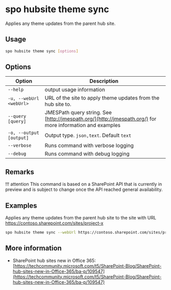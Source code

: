 # spo hubsite theme sync

Applies any theme updates from the parent hub site.

## Usage

```sh
spo hubsite theme sync [options]
```

## Options

Option|Description
------|-----------
`--help`|output usage information
`-u, --webUrl <webUrl>`|URL of the site to apply theme updates from the hub site to.
`--query [query]`|JMESPath query string. See [http://jmespath.org/](http://jmespath.org/) for more information and examples
`-o, --output [output]`|Output type. `json,text`. Default `text`
`--verbose`|Runs command with verbose logging
`--debug`|Runs command with debug logging

## Remarks

!!! attention
    This command is based on a SharePoint API that is currently in preview and is subject to change once the API reached general availability.

## Examples

Applies any theme updates from the parent hub site to the site with URL https://contoso.sharepoint.com/sites/project-x

```sh
spo hubsite theme sync --webUrl https://contoso.sharepoint.com/sites/project-x
```

## More information

- SharePoint hub sites new in Office 365: [https://techcommunity.microsoft.com/t5/SharePoint-Blog/SharePoint-hub-sites-new-in-Office-365/ba-p/109547](https://techcommunity.microsoft.com/t5/SharePoint-Blog/SharePoint-hub-sites-new-in-Office-365/ba-p/109547)